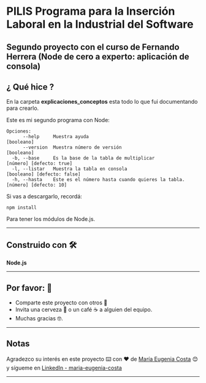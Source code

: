 # PILIS Programa para la Inserción Laboral en la Industrial del Software

## Segundo proyecto con el curso de Fernando Herrera (Node de cero a experto: aplicación de consola)

##  ¿ Qué hice ?

En la carpeta **explicaciones_conceptos** esta todo lo que fui documentando para crearlo. <br>

Este es mi segundo programa con Node:

```
Opciones:
      --help     Muestra ayuda                                        [booleano]
      --version  Muestra número de versión                            [booleano]
  -b, --base     Es la base de la tabla de multiplicar                [número] [defecto: true]
  -l, --listar   Muestra la tabla en consola                          [booleano] [defecto: false]
  -h, --hasta    Este es el número hasta cuando quieres la tabla.     [número] [defecto: 10]
```                                                         
Si vas a descargarlo, recordá:
```
npm install
```
Para tener los módulos de Node.js.

---

## Construido con 🛠️

**Node.js**

---

## Por favor: 🎁

* Comparte este proyecto con otros 📢
* Invita una cerveza 🍺 o un café ☕ a alguien del equipo.
* Muchas gracias 🤓.

---

## Notas

Agradezco su interés en este proyecto ⌨️ con ❤️ de [María Eugenia Costa](https://github.com/eugenia1984) 😊 y sígueme en [LinkedIn - maria-eugenia-costa](https://www.linkedin.com/in/maria-eugenia-costa/)

---
